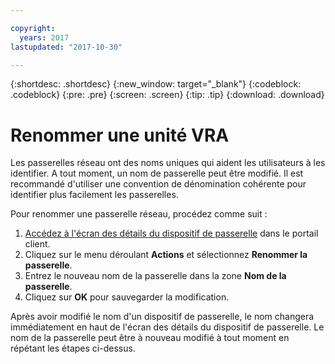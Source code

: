 ```yaml
---

copyright:
  years: 2017
lastupdated: "2017-10-30"

---
```


{:shortdesc: .shortdesc}
{:new_window: target="_blank"}
{:codeblock: .codeblock}
{:pre: .pre}
{:screen: .screen}
{:tip: .tip}
{:download: .download}

# Renommer une unité VRA

Les passerelles réseau ont des noms uniques qui aident les utilisateurs à les identifier. A tout moment, un nom de passerelle peut être modifié. Il est recommandé d'utiliser une convention de dénomination cohérente pour identifier plus facilement les passerelles.

Pour renommer une passerelle réseau, procédez comme suit :

1. [Accédez à l'écran des détails du dispositif de passerelle](access-gateway-details.html) dans le portail client. 
2. Cliquez sur le menu déroulant **Actions** et sélectionnez **Renommer la passerelle**.
3. Entrez le nouveau nom de la passerelle dans la zone **Nom de la passerelle**.
4. Cliquez sur **OK** pour sauvegarder la modification. 

Après avoir modifié le nom d'un dispositif de passerelle, le nom changera immédiatement en haut de l'écran des détails du dispositif de passerelle. Le nom de la passerelle peut être à nouveau modifié à tout moment en répétant les étapes ci-dessus.
